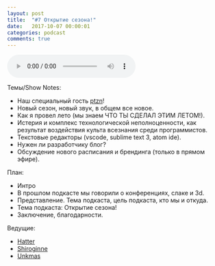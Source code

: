 ```yaml
---
layout: post
title:  "#7 Открытие сезона!"
date:   2017-10-07 00:00:01
categories: podcast
comments: true
---
```


<audio controls src="http://podcast.redcode.by/unylyata_s2_e01.mp3"></audio>

Темы/Show Notes:
- Наш специальный гость [ptzn](https://twitter.com/ptzn)!
- Новый сезон, новый звук, в общем все новое. 
- Как я провел лето (мы знаем ЧТО ТЫ СДЕЛАЛ ЭТИМ ЛЕТОМ!).
- Истерия и комплекс технологической неполноценности, как результат воздействия культа всезнания среди программистов. 
- Текстовые редакторы (vscode, sublime text 3, atom ide).
- Нужен ли разработчику блог?
- Обсуждение нового расписания и брендинга (только в прямом эфире).

План:

- Интро
- В прошлом подкасте мы говорили о конференциях, слаке и 3d.
- Представление. Тема подкаста, цель подкаста, кто мы и откуда.
- Тема подкаста: Открытие сезона!
- Заключение, благодарности.

Ведущие:

- [Hatter](https://twitter.com/AndreiLiotenko)
- [Shiroginne](https://twitter.com/Shiroginne)
- [Unkmas](https://twitter.com/il_menshikov)
